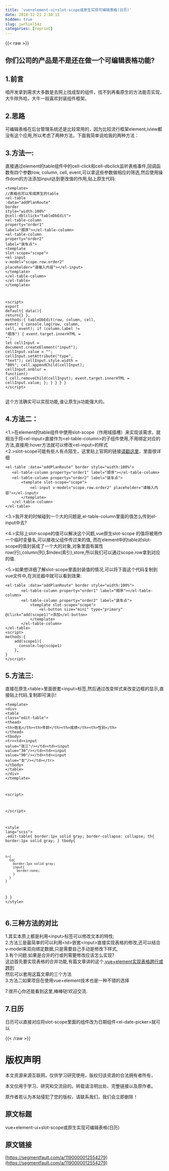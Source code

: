 ```yaml
---
title: 'vue+element-ui+slot-scope或原生实现可编辑表格(日历)' 
date: 2018-12-21 2:30:11
hidden: true
slug: jwrhiel54z
categories: [reprint]
---
```


{{< raw >}}

                    
<h2 id="articleHeader0">你们公司的产品是不是还在做一个可编辑表格功能?</h2>
<h2 id="articleHeader1">1.前言</h2>
<p>咱开发拿到需求大多数是去网上找成型的组件，找不到再看原生的方法能否实现，大牛除外哈，大牛一般喜欢封装组件框架。</p>
<h2 id="articleHeader2">2.思路</h2>
<p>可编辑表格在后台管理系统还是比较常用的，因为比较流行框架element,iview都没有这个应用,所以考虑了两种方法，下面我简单说哈我的两种方法：</p>
<h2 id="articleHeader3">3.方法一:</h2>
<p>直接通过element的table组件中的cell-click和cell-dbclick监听表格事件,回调函数有四个参数row, column, cell, event,可以拿这些参数做相应的筛选,然后使用操作dom的方法添加input达到更改值的作用,贴上原生代码:</p>
<div class="widget-codetool" style="display:none;">
      <div class="widget-codetool--inner">
      <span class="selectCode code-tool" data-toggle="tooltip" data-placement="top" title="" data-original-title="全选"></span>
      <span type="button" class="copyCode code-tool" data-toggle="tooltip" data-placement="top" data-clipboard-text="<template>
//表格也可以写成原生的table
<el-table :data=&quot;addPlanRoute&quot; border style=&quot;width:100%&quot; @cell-dblclick=&quot;tableDbEdit&quot;>
       <el-table-column property=&quot;order1&quot; label=&quot;顺序&quot;></el-table-column>
       <el-table-column property=&quot;order2&quot; label=&quot;装车点&quot;>
           <template slot-scope=&quot;scope&quot;>
               <el-input v-model=&quot;scope.row.order2&quot; placeholder=&quot;请输入内容&quot;></el-input>
           </template>
       </el-table-column>
</el-table> 
</template>

<script>
export default{
    data(){
        return{}
    },
    methods:{
    tableDbEdit(row, column, cell, event) {
          console.log(row, column, cell, event);
          if (column.label != &quot;顺序&quot;) {
            event.target.innerHTML = &quot;&quot;;
            let cellInput = document.createElement(&quot;input&quot;);
            cellInput.value = &quot;&quot;;
            cellInput.setAttribute(&quot;type&quot;, &quot;text&quot;);
            cellInput.style.width = &quot;80%&quot;;
            cell.appendChild(cellInput);
            cellInput.onblur = function() {
              cell.removeChild(cellInput);
              event.target.innerHTML = cellInput.value;
            };
        }
     }
    }
}
</script>
" title="" data-original-title="复制"></span>
      <span type="button" class="saveToNote code-tool" data-toggle="tooltip" data-placement="top" title="" data-original-title="放进笔记"></span>
      </div>
      </div><pre class="hljs xml"><code><span class="hljs-tag">&lt;<span class="hljs-name">template</span>&gt;</span>
//表格也可以写成原生的table
<span class="hljs-tag">&lt;<span class="hljs-name">el-table</span> <span class="hljs-attr">:data</span>=<span class="hljs-string">"addPlanRoute"</span> <span class="hljs-attr">border</span> <span class="hljs-attr">style</span>=<span class="hljs-string">"width:100%"</span> @<span class="hljs-attr">cell-dblclick</span>=<span class="hljs-string">"tableDbEdit"</span>&gt;</span>
       <span class="hljs-tag">&lt;<span class="hljs-name">el-table-column</span> <span class="hljs-attr">property</span>=<span class="hljs-string">"order1"</span> <span class="hljs-attr">label</span>=<span class="hljs-string">"顺序"</span>&gt;</span><span class="hljs-tag">&lt;/<span class="hljs-name">el-table-column</span>&gt;</span>
       <span class="hljs-tag">&lt;<span class="hljs-name">el-table-column</span> <span class="hljs-attr">property</span>=<span class="hljs-string">"order2"</span> <span class="hljs-attr">label</span>=<span class="hljs-string">"装车点"</span>&gt;</span>
           <span class="hljs-tag">&lt;<span class="hljs-name">template</span> <span class="hljs-attr">slot-scope</span>=<span class="hljs-string">"scope"</span>&gt;</span>
               <span class="hljs-tag">&lt;<span class="hljs-name">el-input</span> <span class="hljs-attr">v-model</span>=<span class="hljs-string">"scope.row.order2"</span> <span class="hljs-attr">placeholder</span>=<span class="hljs-string">"请输入内容"</span>&gt;</span><span class="hljs-tag">&lt;/<span class="hljs-name">el-input</span>&gt;</span>
           <span class="hljs-tag">&lt;/<span class="hljs-name">template</span>&gt;</span>
       <span class="hljs-tag">&lt;/<span class="hljs-name">el-table-column</span>&gt;</span>
<span class="hljs-tag">&lt;/<span class="hljs-name">el-table</span>&gt;</span> 
<span class="hljs-tag">&lt;/<span class="hljs-name">template</span>&gt;</span>

<span class="hljs-tag">&lt;<span class="hljs-name">script</span>&gt;</span><span class="javascript">
<span class="hljs-keyword">export</span> <span class="hljs-keyword">default</span>{
    data(){
        <span class="hljs-keyword">return</span>{}
    },
    <span class="hljs-attr">methods</span>:{
    tableDbEdit(row, column, cell, event) {
          <span class="hljs-built_in">console</span>.log(row, column, cell, event);
          <span class="hljs-keyword">if</span> (column.label != <span class="hljs-string">"顺序"</span>) {
            event.target.innerHTML = <span class="hljs-string">""</span>;
            <span class="hljs-keyword">let</span> cellInput = <span class="hljs-built_in">document</span>.createElement(<span class="hljs-string">"input"</span>);
            cellInput.value = <span class="hljs-string">""</span>;
            cellInput.setAttribute(<span class="hljs-string">"type"</span>, <span class="hljs-string">"text"</span>);
            cellInput.style.width = <span class="hljs-string">"80%"</span>;
            cell.appendChild(cellInput);
            cellInput.onblur = <span class="hljs-function"><span class="hljs-keyword">function</span>(<span class="hljs-params"></span>) </span>{
              cell.removeChild(cellInput);
              event.target.innerHTML = cellInput.value;
            };
        }
     }
    }
}
</span><span class="hljs-tag">&lt;/<span class="hljs-name">script</span>&gt;</span>
</code></pre>
<p>这个方法确实可以实现功能,谁让原生js功能强大的。</p>
<h2 id="articleHeader4">4.方法二：</h2>
<p>&lt;1.&gt;在element的table组件中使用slot-scope（作用域插槽）来实现该需求，就相当于将&lt;el-input&gt;直接作为&lt;el-table-column&gt;的子组件使用,不用绑定对应的方法,直接用:hover方法就可以修改&lt;el-input&gt;的样式<br>&lt;2.&gt;slot-scope可能有些人有点陌生，这里贴上官网的链接<a href="https://cn.vuejs.org/v2/guide/components.html#%E4%BD%9C%E7%94%A8%E5%9F%9F%E6%8F%92%E6%A7%BD" rel="nofollow noreferrer" target="_blank">请戳这里</a>，里面很详细</p>
<div class="widget-codetool" style="display:none;">
      <div class="widget-codetool--inner">
      <span class="selectCode code-tool" data-toggle="tooltip" data-placement="top" title="" data-original-title="全选"></span>
      <span type="button" class="copyCode code-tool" data-toggle="tooltip" data-placement="top" data-clipboard-text="<el-table :data=&quot;addPlanRoute&quot; border style=&quot;width:100%&quot;>
   <el-table-column property=&quot;order1&quot; label=&quot;顺序&quot;></el-table-column>
   <el-table-column property=&quot;order2&quot; label=&quot;装车点&quot;>
       <template slot-scope=&quot;scope&quot;>
           <el-input v-model=&quot;scope.row.order2&quot; placeholder=&quot;请输入内容&quot;></el-input>
       </template>
   </el-table-column>
</el-table> " title="" data-original-title="复制"></span>
      <span type="button" class="saveToNote code-tool" data-toggle="tooltip" data-placement="top" title="" data-original-title="放进笔记"></span>
      </div>
      </div><pre class="hljs xml"><code><span class="hljs-tag">&lt;<span class="hljs-name">el-table</span> <span class="hljs-attr">:data</span>=<span class="hljs-string">"addPlanRoute"</span> <span class="hljs-attr">border</span> <span class="hljs-attr">style</span>=<span class="hljs-string">"width:100%"</span>&gt;</span>
   <span class="hljs-tag">&lt;<span class="hljs-name">el-table-column</span> <span class="hljs-attr">property</span>=<span class="hljs-string">"order1"</span> <span class="hljs-attr">label</span>=<span class="hljs-string">"顺序"</span>&gt;</span><span class="hljs-tag">&lt;/<span class="hljs-name">el-table-column</span>&gt;</span>
   <span class="hljs-tag">&lt;<span class="hljs-name">el-table-column</span> <span class="hljs-attr">property</span>=<span class="hljs-string">"order2"</span> <span class="hljs-attr">label</span>=<span class="hljs-string">"装车点"</span>&gt;</span>
       <span class="hljs-tag">&lt;<span class="hljs-name">template</span> <span class="hljs-attr">slot-scope</span>=<span class="hljs-string">"scope"</span>&gt;</span>
           <span class="hljs-tag">&lt;<span class="hljs-name">el-input</span> <span class="hljs-attr">v-model</span>=<span class="hljs-string">"scope.row.order2"</span> <span class="hljs-attr">placeholder</span>=<span class="hljs-string">"请输入内容"</span>&gt;</span><span class="hljs-tag">&lt;/<span class="hljs-name">el-input</span>&gt;</span>
       <span class="hljs-tag">&lt;/<span class="hljs-name">template</span>&gt;</span>
   <span class="hljs-tag">&lt;/<span class="hljs-name">el-table-column</span>&gt;</span>
<span class="hljs-tag">&lt;/<span class="hljs-name">el-table</span>&gt;</span> </code></pre>
<p>&lt;3.&gt;我开发的时候碰到一个大的问题是,el-table-column里面的值怎么传到el-input中去?</p>
<p>&lt;4.&gt;实际上slot-scope的值可以解决这个问题,vue原生slot-scope 的值将被用作一个临时变量名,可以接收父组件传过来的值, 而在element中的table对slot-scope的值封装成了一个大的对象,对象里面有属性row(行),column(列),$index(索引),store,所以我们可以通过scope.row拿到对应的值.</p>
<p>&lt;5.&gt;如果想详细了解slot-scope里面封装值的情况,可以将下面这个代码复制到vue文件中,在浏览器中就可以看到效果:</p>
<div class="widget-codetool" style="display:none;">
      <div class="widget-codetool--inner">
      <span class="selectCode code-tool" data-toggle="tooltip" data-placement="top" title="" data-original-title="全选"></span>
      <span type="button" class="copyCode code-tool" data-toggle="tooltip" data-placement="top" data-clipboard-text="<el-table :data=&quot;addPlanRoute&quot; border style=&quot;width:100%&quot;>
       <el-table-column property=&quot;order1&quot; label=&quot;顺序&quot;></el-table-column>
       <el-table-column property=&quot;order2&quot; label=&quot;装车点&quot;>
           <template slot-scope=&quot;scope&quot;>
               <el-button size=&quot;mini&quot; type=&quot;primary&quot; @click=&quot;add(scope1)&quot;>添加</el-button>
           </template>
       </el-table-column>
</el-table>
<script>
methods:{
    add(scope1){
      console.log(scope1)
    },
}
</script>
" title="" data-original-title="复制"></span>
      <span type="button" class="saveToNote code-tool" data-toggle="tooltip" data-placement="top" title="" data-original-title="放进笔记"></span>
      </div>
      </div><pre class="hljs xml"><code><span class="hljs-tag">&lt;<span class="hljs-name">el-table</span> <span class="hljs-attr">:data</span>=<span class="hljs-string">"addPlanRoute"</span> <span class="hljs-attr">border</span> <span class="hljs-attr">style</span>=<span class="hljs-string">"width:100%"</span>&gt;</span>
       <span class="hljs-tag">&lt;<span class="hljs-name">el-table-column</span> <span class="hljs-attr">property</span>=<span class="hljs-string">"order1"</span> <span class="hljs-attr">label</span>=<span class="hljs-string">"顺序"</span>&gt;</span><span class="hljs-tag">&lt;/<span class="hljs-name">el-table-column</span>&gt;</span>
       <span class="hljs-tag">&lt;<span class="hljs-name">el-table-column</span> <span class="hljs-attr">property</span>=<span class="hljs-string">"order2"</span> <span class="hljs-attr">label</span>=<span class="hljs-string">"装车点"</span>&gt;</span>
           <span class="hljs-tag">&lt;<span class="hljs-name">template</span> <span class="hljs-attr">slot-scope</span>=<span class="hljs-string">"scope"</span>&gt;</span>
               <span class="hljs-tag">&lt;<span class="hljs-name">el-button</span> <span class="hljs-attr">size</span>=<span class="hljs-string">"mini"</span> <span class="hljs-attr">type</span>=<span class="hljs-string">"primary"</span> @<span class="hljs-attr">click</span>=<span class="hljs-string">"add(scope1)"</span>&gt;</span>添加<span class="hljs-tag">&lt;/<span class="hljs-name">el-button</span>&gt;</span>
           <span class="hljs-tag">&lt;/<span class="hljs-name">template</span>&gt;</span>
       <span class="hljs-tag">&lt;/<span class="hljs-name">el-table-column</span>&gt;</span>
<span class="hljs-tag">&lt;/<span class="hljs-name">el-table</span>&gt;</span>
<span class="hljs-tag">&lt;<span class="hljs-name">script</span>&gt;</span><span class="javascript">
methods:{
    add(scope1){
      <span class="hljs-built_in">console</span>.log(scope1)
    },
}
</span><span class="hljs-tag">&lt;/<span class="hljs-name">script</span>&gt;</span>
</code></pre>
<h2 id="articleHeader5">5.方法三:</h2>
<p>直接在原生&lt;table&gt;里面嵌套&lt;input&gt;标签,然后通过改变样式来改变边框的显示,直接贴上代码,复制即可演示!</p>
<div class="widget-codetool" style="display:none;">
      <div class="widget-codetool--inner">
      <span class="selectCode code-tool" data-toggle="tooltip" data-placement="top" title="" data-original-title="全选"></span>
      <span type="button" class="copyCode code-tool" data-toggle="tooltip" data-placement="top" data-clipboard-text="<template>
  <div>
    <table class=&quot;edit-table&quot;>
      <thead>
        <th>姓名</th><th>年龄</th><th>成绩</th><th>性别</th>
      </thead>
      <tbody>
        <tr><td><input value=&quot;张三&quot;/></td><td><input value=&quot;30&quot;/></td><td><input value=&quot;90&quot;/></td><td><input value=&quot;女&quot;/></td></tr>
      </tbody>
    </table>
  </div>
</template>

<script>
  
</script>

<style lang=&quot;scss&quot;>
.edit-table{
    border:1px solid gray;
    border-collapse: collapse;
    th{
      border:1px solid gray;
    }
  tbody{
    
    tr{
      td{
        border:1px solid gray;
        input{
          border:none;
        }
      }
    }
  }
}
</style>
" title="" data-original-title="复制"></span>
      <span type="button" class="saveToNote code-tool" data-toggle="tooltip" data-placement="top" title="" data-original-title="放进笔记"></span>
      </div>
      </div><pre class="hljs xml"><code><span class="hljs-tag">&lt;<span class="hljs-name">template</span>&gt;</span>
  <span class="hljs-tag">&lt;<span class="hljs-name">div</span>&gt;</span>
    <span class="hljs-tag">&lt;<span class="hljs-name">table</span> <span class="hljs-attr">class</span>=<span class="hljs-string">"edit-table"</span>&gt;</span>
      <span class="hljs-tag">&lt;<span class="hljs-name">thead</span>&gt;</span>
        <span class="hljs-tag">&lt;<span class="hljs-name">th</span>&gt;</span>姓名<span class="hljs-tag">&lt;/<span class="hljs-name">th</span>&gt;</span><span class="hljs-tag">&lt;<span class="hljs-name">th</span>&gt;</span>年龄<span class="hljs-tag">&lt;/<span class="hljs-name">th</span>&gt;</span><span class="hljs-tag">&lt;<span class="hljs-name">th</span>&gt;</span>成绩<span class="hljs-tag">&lt;/<span class="hljs-name">th</span>&gt;</span><span class="hljs-tag">&lt;<span class="hljs-name">th</span>&gt;</span>性别<span class="hljs-tag">&lt;/<span class="hljs-name">th</span>&gt;</span>
      <span class="hljs-tag">&lt;/<span class="hljs-name">thead</span>&gt;</span>
      <span class="hljs-tag">&lt;<span class="hljs-name">tbody</span>&gt;</span>
        <span class="hljs-tag">&lt;<span class="hljs-name">tr</span>&gt;</span><span class="hljs-tag">&lt;<span class="hljs-name">td</span>&gt;</span><span class="hljs-tag">&lt;<span class="hljs-name">input</span> <span class="hljs-attr">value</span>=<span class="hljs-string">"张三"</span>/&gt;</span><span class="hljs-tag">&lt;/<span class="hljs-name">td</span>&gt;</span><span class="hljs-tag">&lt;<span class="hljs-name">td</span>&gt;</span><span class="hljs-tag">&lt;<span class="hljs-name">input</span> <span class="hljs-attr">value</span>=<span class="hljs-string">"30"</span>/&gt;</span><span class="hljs-tag">&lt;/<span class="hljs-name">td</span>&gt;</span><span class="hljs-tag">&lt;<span class="hljs-name">td</span>&gt;</span><span class="hljs-tag">&lt;<span class="hljs-name">input</span> <span class="hljs-attr">value</span>=<span class="hljs-string">"90"</span>/&gt;</span><span class="hljs-tag">&lt;/<span class="hljs-name">td</span>&gt;</span><span class="hljs-tag">&lt;<span class="hljs-name">td</span>&gt;</span><span class="hljs-tag">&lt;<span class="hljs-name">input</span> <span class="hljs-attr">value</span>=<span class="hljs-string">"女"</span>/&gt;</span><span class="hljs-tag">&lt;/<span class="hljs-name">td</span>&gt;</span><span class="hljs-tag">&lt;/<span class="hljs-name">tr</span>&gt;</span>
      <span class="hljs-tag">&lt;/<span class="hljs-name">tbody</span>&gt;</span>
    <span class="hljs-tag">&lt;/<span class="hljs-name">table</span>&gt;</span>
  <span class="hljs-tag">&lt;/<span class="hljs-name">div</span>&gt;</span>
<span class="hljs-tag">&lt;/<span class="hljs-name">template</span>&gt;</span>

<span class="hljs-tag">&lt;<span class="hljs-name">script</span>&gt;</span><span class="undefined">
  
</span><span class="hljs-tag">&lt;/<span class="hljs-name">script</span>&gt;</span>

<span class="hljs-tag">&lt;<span class="hljs-name">style</span> <span class="hljs-attr">lang</span>=<span class="hljs-string">"scss"</span>&gt;</span><span class="undefined">
.edit-table{
    border:1px solid gray;
    border-collapse: collapse;
    th{
      border:1px solid gray;
    }
  tbody{
    
    tr{
      td{
        border:1px solid gray;
        input{
          border:none;
        }
      }
    }
  }
}
</span><span class="hljs-tag">&lt;/<span class="hljs-name">style</span>&gt;</span>
</code></pre>
<h2 id="articleHeader6">6.三种方法的对比</h2>
<p>1.其实本质上都是利用&lt;input&gt;标签可以修改文本的特性;<br>2.方法三是最简单的可以利用&lt;td&gt;嵌套&lt;input&gt;直接实现表格的修改,还可以结合v-model来双向绑定数据,只是需要自己手动是修改下样式,<br>3.有个问题:如果是合并的行或列需要修改应该怎么实现?<br>这边首先要实现表格的合并功能,有篇文章讲的这个,<a href="https://segmentfault.com/a/1190000012643061">vue+element实现表格跨行或跨列</a><br>然后可以套用这篇文章的三个方法<br>3.方法二如果项目在使用vue+element技术也是一种不错的选择</p>
<p>7.很开心你还能看到这里,棒棒哒!欢迎交流.</p>
<h2 id="articleHeader7">7.日历</h2>
<p>日历可以直接对应将slot-scope里面的组件改为日期组件&lt;el-date-picker&gt;就可以</p>

                
{{< /raw >}}

# 版权声明
本文资源来源互联网，仅供学习研究使用，版权归该资源的合法拥有者所有，

本文仅用于学习、研究和交流目的。转载请注明出处、完整链接以及原作者。

原作者若认为本站侵犯了您的版权，请联系我们，我们会立即删除！

## 原文标题
vue+element-ui+slot-scope或原生实现可编辑表格(日历)

## 原文链接
[https://segmentfault.com/a/1190000012554279](https://segmentfault.com/a/1190000012554279)


